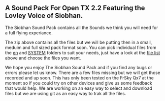 ## A Sound Pack For Open TX 2.2 Featuring the Lovley Voice of Siobhan.

The Siobhan Sound Pack contains all the Sounds we think you will need for a full flying experiance. 

The zip above contains all the files but we will be putting then in a small, meduim and full sized pack format soon. You can pick individual files from the [en](en/) and [SYSTEM](en/SYSTEM) folders to suit your needs, just have a look at the [file list](SSP_FileList.csv) above and choose the files you want.

We hope you enjoy The Siobhan Sound Pack and if you find any bugs or errors please let us know. There are a few files missing but we will get those recorded and up soon. This has only been tested on the FrSky Qx7 at the moment so if you could try on other devices and give us some feedback that would help. We are working on an easy way to select and download files but we are using git as an easy way to trak all the files.
